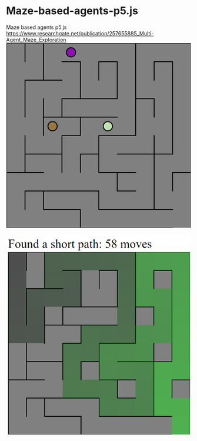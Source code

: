 # Maze-based-agents-p5.js
Maze based agents p5.js
https://www.researchgate.net/publication/257655885_Multi-Agent_Maze_Exploration
![alt text](https://github.com/vbel94/Maze-based-agents-p5.js/blob/main/Maze1.png?raw=true)

![alt text](https://github.com/vbel94/Maze-based-agents-p5.js/blob/main/Maze2.png?raw=true)
